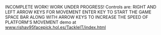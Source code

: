 INCOMPLETE WORK! WORK UNDER PROGRESS!
Controls are: 
	RIGHT AND LEFT ARROW KEYS FOR MOVEMENT
	ENTER KEY TO START THE GAME
	SPACE BAR ALONG WITH ARROW KEYS TO INCREASE THE SPEED OF PLATFORM'S MOVEMENT
	demo at www.rishav95facepick.hol.es/TackleIT/index.html

